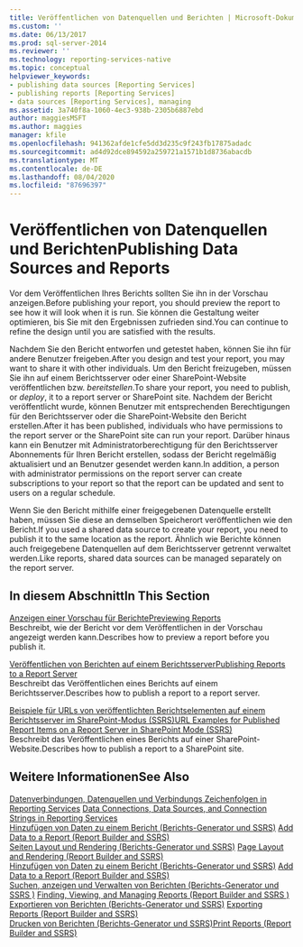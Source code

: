 ```yaml
---
title: Veröffentlichen von Datenquellen und Berichten | Microsoft-Dokumentation
ms.custom: ''
ms.date: 06/13/2017
ms.prod: sql-server-2014
ms.reviewer: ''
ms.technology: reporting-services-native
ms.topic: conceptual
helpviewer_keywords:
- publishing data sources [Reporting Services]
- publishing reports [Reporting Services]
- data sources [Reporting Services], managing
ms.assetid: 3a740f8a-1060-4ec3-938b-2305b6887ebd
author: maggiesMSFT
ms.author: maggies
manager: kfile
ms.openlocfilehash: 941362afde1cfe5dd3d235c9f243fb17875adadc
ms.sourcegitcommit: ad4d92dce894592a259721a1571b1d8736abacdb
ms.translationtype: MT
ms.contentlocale: de-DE
ms.lasthandoff: 08/04/2020
ms.locfileid: "87696397"
---
```

# <a name="publishing-data-sources-and-reports"></a><span data-ttu-id="d6fb6-102">Veröffentlichen von Datenquellen und Berichten</span><span class="sxs-lookup"><span data-stu-id="d6fb6-102">Publishing Data Sources and Reports</span></span>
  <span data-ttu-id="d6fb6-103">Vor dem Veröffentlichen Ihres Berichts sollten Sie ihn in der Vorschau anzeigen.</span><span class="sxs-lookup"><span data-stu-id="d6fb6-103">Before publishing your report, you should preview the report to see how it will look when it is run.</span></span> <span data-ttu-id="d6fb6-104">Sie können die Gestaltung weiter optimieren, bis Sie mit den Ergebnissen zufrieden sind.</span><span class="sxs-lookup"><span data-stu-id="d6fb6-104">You can continue to refine the design until you are satisfied with the results.</span></span>  
  
 <span data-ttu-id="d6fb6-105">Nachdem Sie den Bericht entworfen und getestet haben, können Sie ihn für andere Benutzer freigeben.</span><span class="sxs-lookup"><span data-stu-id="d6fb6-105">After you design and test your report, you may want to share it with other individuals.</span></span> <span data-ttu-id="d6fb6-106">Um den Bericht freizugeben, müssen Sie ihn auf einem Berichtsserver oder einer SharePoint-Website veröffentlichen bzw. *bereitstellen*.</span><span class="sxs-lookup"><span data-stu-id="d6fb6-106">To share your report, you need to publish, or *deploy*, it to a report server or SharePoint site.</span></span> <span data-ttu-id="d6fb6-107">Nachdem der Bericht veröffentlicht wurde, können Benutzer mit entsprechenden Berechtigungen für den Berichtsserver oder die SharePoint-Website den Bericht erstellen.</span><span class="sxs-lookup"><span data-stu-id="d6fb6-107">After it has been published, individuals who have permissions to the report server or the SharePoint site can run your report.</span></span> <span data-ttu-id="d6fb6-108">Darüber hinaus kann ein Benutzer mit Administratorberechtigung für den Berichtsserver Abonnements für Ihren Bericht erstellen, sodass der Bericht regelmäßig aktualisiert und an Benutzer gesendet werden kann.</span><span class="sxs-lookup"><span data-stu-id="d6fb6-108">In addition, a person with administrator permissions on the report server can create subscriptions to your report so that the report can be updated and sent to users on a regular schedule.</span></span>  
  
 <span data-ttu-id="d6fb6-109">Wenn Sie den Bericht mithilfe einer freigegebenen Datenquelle erstellt haben, müssen Sie diese an demselben Speicherort veröffentlichen wie den Bericht.</span><span class="sxs-lookup"><span data-stu-id="d6fb6-109">If you used a shared data source to create your report, you need to publish it to the same location as the report.</span></span> <span data-ttu-id="d6fb6-110">Ähnlich wie Berichte können auch freigegebene Datenquellen auf dem Berichtsserver getrennt verwaltet werden.</span><span class="sxs-lookup"><span data-stu-id="d6fb6-110">Like reports, shared data sources can be managed separately on the report server.</span></span>  
  
## <a name="in-this-section"></a><span data-ttu-id="d6fb6-111">In diesem Abschnitt</span><span class="sxs-lookup"><span data-stu-id="d6fb6-111">In This Section</span></span>  
 [<span data-ttu-id="d6fb6-112">Anzeigen einer Vorschau für Berichte</span><span class="sxs-lookup"><span data-stu-id="d6fb6-112">Previewing Reports</span></span>](previewing-reports.md)  
 <span data-ttu-id="d6fb6-113">Beschreibt, wie der Bericht vor dem Veröffentlichen in der Vorschau angezeigt werden kann.</span><span class="sxs-lookup"><span data-stu-id="d6fb6-113">Describes how to preview a report before you publish it.</span></span>  
  
 [<span data-ttu-id="d6fb6-114">Veröffentlichen von Berichten auf einem Berichtsserver</span><span class="sxs-lookup"><span data-stu-id="d6fb6-114">Publishing Reports to a Report Server</span></span>](publishing-reports-to-a-report-server.md)  
 <span data-ttu-id="d6fb6-115">Beschreibt das Veröffentlichen eines Berichts auf einem Berichtsserver.</span><span class="sxs-lookup"><span data-stu-id="d6fb6-115">Describes how to publish a report to a report server.</span></span>  
  
 [<span data-ttu-id="d6fb6-116">Beispiele für URLs von veröffentlichten Berichtselementen auf einem Berichtsserver im SharePoint-Modus &#40;SSRS&#41;</span><span class="sxs-lookup"><span data-stu-id="d6fb6-116">URL Examples for Published Report Items on a Report Server in SharePoint Mode &#40;SSRS&#41;</span></span>](../tools/url-examples-for-items-on-a-report-server-sharepoint-mode.md)  
 <span data-ttu-id="d6fb6-117">Beschreibt das Veröffentlichen eines Berichts auf einer SharePoint-Website.</span><span class="sxs-lookup"><span data-stu-id="d6fb6-117">Describes how to publish a report to a SharePoint site.</span></span>  
  
## <a name="see-also"></a><span data-ttu-id="d6fb6-118">Weitere Informationen</span><span class="sxs-lookup"><span data-stu-id="d6fb6-118">See Also</span></span>  
 <span data-ttu-id="d6fb6-119">[Datenverbindungen, Datenquellen und Verbindungs Zeichenfolgen in Reporting Services](../data-connections-data-sources-and-connection-strings-in-reporting-services.md) </span><span class="sxs-lookup"><span data-stu-id="d6fb6-119">[Data Connections, Data Sources, and Connection Strings in Reporting Services](../data-connections-data-sources-and-connection-strings-in-reporting-services.md) </span></span>  
 <span data-ttu-id="d6fb6-120">[Hinzufügen von Daten zu einem Bericht &#40;Berichts-Generator und SSRS&#41;](../report-data/report-datasets-ssrs.md) </span><span class="sxs-lookup"><span data-stu-id="d6fb6-120">[Add Data to a Report &#40;Report Builder and SSRS&#41;](../report-data/report-datasets-ssrs.md) </span></span>  
 <span data-ttu-id="d6fb6-121">[Seiten Layout und Rendering &#40;Berichts-Generator und SSRS&#41;](../report-design/page-layout-and-rendering-report-builder-and-ssrs.md) </span><span class="sxs-lookup"><span data-stu-id="d6fb6-121">[Page Layout and Rendering &#40;Report Builder and SSRS&#41;](../report-design/page-layout-and-rendering-report-builder-and-ssrs.md) </span></span>  
 <span data-ttu-id="d6fb6-122">[Hinzufügen von Daten zu einem Bericht &#40;Berichts-Generator und SSRS&#41;](../report-data/report-datasets-ssrs.md) </span><span class="sxs-lookup"><span data-stu-id="d6fb6-122">[Add Data to a Report &#40;Report Builder and SSRS&#41;](../report-data/report-datasets-ssrs.md) </span></span>  
 <span data-ttu-id="d6fb6-123">[Suchen, anzeigen und Verwalten von Berichten &#40;Berichts-Generator und SSRS &#41;](../report-builder/finding-viewing-and-managing-reports-report-builder-and-ssrs.md) </span><span class="sxs-lookup"><span data-stu-id="d6fb6-123">[Finding, Viewing, and Managing Reports &#40;Report Builder and SSRS &#41;](../report-builder/finding-viewing-and-managing-reports-report-builder-and-ssrs.md) </span></span>  
 <span data-ttu-id="d6fb6-124">[Exportieren von Berichten &#40;Berichts-Generator und SSRS&#41;](../report-builder/export-reports-report-builder-and-ssrs.md) </span><span class="sxs-lookup"><span data-stu-id="d6fb6-124">[Exporting Reports &#40;Report Builder and SSRS&#41;](../report-builder/export-reports-report-builder-and-ssrs.md) </span></span>  
 [<span data-ttu-id="d6fb6-125">Drucken von Berichten (Berichts-Generator und SSRS)</span><span class="sxs-lookup"><span data-stu-id="d6fb6-125">Print Reports &#40;Report Builder and SSRS&#41;</span></span>](../report-builder/print-reports-report-builder-and-ssrs.md)  
  
  
